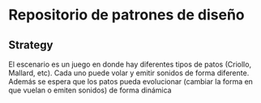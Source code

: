 # Repositorio de patrones de diseño

## Strategy
El escenario es un juego en donde hay diferentes tipos de patos (Criollo, Mallard, etc). Cada uno puede volar y emitir sonidos de forma diferente. Además se espera que los patos pueda evolucionar (cambiar la forma en que vuelan o emiten sonidos) de forma dinámica

